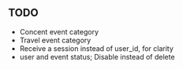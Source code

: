 ## TODO

- Concent event category
- Travel event category
- Receive a session instead of user_id, for clarity
- user and event status; Disable instead of delete
